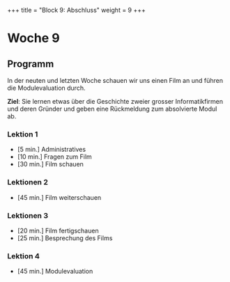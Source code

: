 +++
title = "Block 9: Abschluss"
weight = 9
+++

# Woche 9

## Programm

In der neuten und letzten Woche schauen wir uns einen Film an und führen die Modulevaluation durch.

**Ziel**: Sie lernen etwas über die Geschichte zweier grosser Informatikfirmen und deren Gründer und geben eine Rückmeldung zum absolvierte Modul ab.

### Lektion 1

- [5 min.] Administratives
- [10 min.] Fragen zum Film
- [30 min.] Film schauen

### Lektionen 2

- [45 min.] Film weiterschauen

### Lektionen 3

- [20 min.] Film fertigschauen
- [25 min.] Besprechung des Films

### Lektion 4

- [45 min.] Modulevaluation
